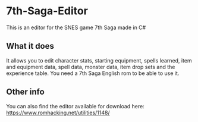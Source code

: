 # 7th-Saga-Editor
This is an editor for the SNES game 7th Saga made in C#

## What it does
It allows you to edit character stats, starting equipment, spells learned, item and equipment data, spell data, monster data, item drop sets and the experience table.
You need a 7th Saga English rom to be able to use it.

## Other info
You can also find the editor available for download here: https://www.romhacking.net/utilities/1148/
